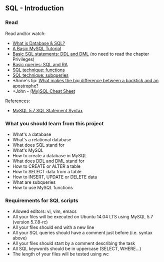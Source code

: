 ## SQL - Introduction

### Read

Read and/or watch:

- [What is Database & SQL?](https://www.youtube.com/watch?v=FR4QIeZaPeM)
- [A Basic MySQL Tutorial](https://www.digitalocean.com/community/tutorials/a-basic-mysql-tutorial)
- [Basic SQL statements: DDL and DML](http://www.tomjewett.com/dbdesign/dbdesign.php?page=ddldml.php) (no need to read the chapter Privileges)
- [Basic queries: SQL and RA](http://www.tomjewett.com/dbdesign/dbdesign.php?page=queries.php)
- [SQL technique: functions](http://www.tomjewett.com/dbdesign/dbdesign.php?page=functions.php)
- [SQL technique: subqueries](http://www.tomjewett.com/dbdesign/dbdesign.php?page=subqueries.php)
- +Anne's tip: [What makes the big difference between a backtick and an apostrophe?](http://stackoverflow.com/questions/29402361/what-makes-the-big-difference-between-a-backtick-and-an-apostrophe/29402458#29402458)
- +John - [(My)SQL Cheat Sheet](http://cse.unl.edu/~sscott/ShowFiles/SQL/CheatSheet/SQLCheatSheet.html)

References:

- [MySQL 5.7 SQL Statement Syntax](https://dev.mysql.com/doc/refman/5.7/en/sql-syntax.html)

### What you should learn from this project

- What's a database
- What's a relational database
- What does SQL stand for
- What's MySQL
- How to create a database in MySQL
- What does DDL and DML stand for
- How to CREATE or ALTER a table
- How to SELECT data from a table
- How to INSERT, UPDATE or DELETE data
- What are subqueries
- How to use MySQL functions

### Requirements for SQL scripts

- Allowed editors: vi, vim, emacs
- All your files will be executed on Ubuntu 14.04 LTS using MySQL 5.7 (version 5.7.8-rc)
- All your files should end with a new line
- All your SQL queries should have a comment just before (i.e. syntax above)
- All your files should start by a comment describing the task
- All SQL keywords should be in uppercase (SELECT, WHERE...)
- The length of your files will be tested using wc
